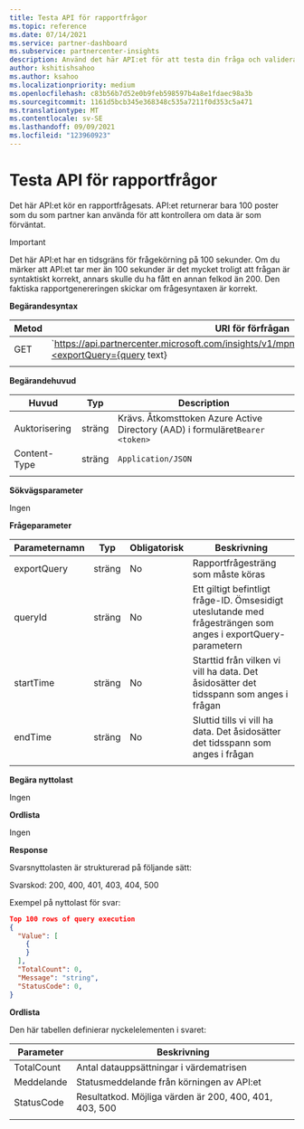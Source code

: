 ```yaml
---
title: Testa API för rapportfrågor
ms.topic: reference
ms.date: 07/14/2021
ms.service: partner-dashboard
ms.subservice: partnercenter-insights
description: Använd det här API:et för att testa din fråga och validera resultaten i Partner Center-insikter.
author: kshitishsahoo
ms.author: ksahoo
ms.localizationpriority: medium
ms.openlocfilehash: c83b56b7d52e0b9feb598597b4a8e1fdaec98a3b
ms.sourcegitcommit: 1161d5bcb345e368348c535a7211f0d353c5a471
ms.translationtype: MT
ms.contentlocale: sv-SE
ms.lasthandoff: 09/09/2021
ms.locfileid: "123960923"
---
```

# <a name="try-report-queries-api"></a>Testa API för rapportfrågor

Det här API:et kör en rapportfrågesats. API:et returnerar bara 100 poster som du som partner kan använda för att kontrollera om data är som förväntat.

> [!IMPORTANT]
> Det här API:et har en tidsgräns för frågekörning på 100 sekunder. Om du märker att API:et tar mer än 100 sekunder är det mycket troligt att frågan är syntaktiskt korrekt, annars skulle du ha fått en annan felkod än 200. Den faktiska rapportgenereringen skickar om frågesyntaxen är korrekt.

**Begärandesyntax**

|    Metod    |    URI för förfrågan    |
|    ----    |    ----    |
|    GET    |    `https://api.partnercenter.microsoft.com/insights/v1/mpn/ScheduledQueries/testQueryResult?<exportQuery={query text}|queryId={queryId}>`    |
|        |        |

**Begärandehuvud**

|    Huvud    |    Typ    |    Description    |
|    ----    |    ----    |    ----    |
|    Auktorisering    |    sträng    |    Krävs. Åtkomsttoken Azure Active Directory (AAD) i formuläret`Bearer <token>`    |
|    Content-Type    |    sträng    |    `Application/JSON`    |
|        |        |        |

**Sökvägsparameter**

Ingen

**Frågeparameter**

|    Parameternamn    |    Typ    |    Obligatorisk    |    Beskrivning    |
|    ----    |    ----    |    ----    |    ----    |
|    exportQuery     |    sträng    |    No    |    Rapportfrågesträng som måste köras     |
|    queryId     |    sträng    |    No    |    Ett giltigt befintligt fråge-ID. Ömsesidigt uteslutande med frågesträngen som anges i exportQuery-parametern    |
|    startTime     |    sträng    |    No    |    Starttid från vilken vi vill ha data. Det åsidosätter det tidsspann som anges i frågan    |
|    endTime     |    sträng    |    No    |    Sluttid tills vi vill ha data. Det åsidosätter det tidsspann som anges i frågan    |
|        |        |        |        |

**Begära nyttolast**

Ingen

**Ordlista**

Ingen

**Response**

Svarsnyttolasten är strukturerad på följande sätt:

Svarskod: 200, 400, 401, 403, 404, 500

Exempel på nyttolast för svar:

```json
Top 100 rows of query execution 
{ 
  "Value": [ 
    { 
    } 
  ], 
  "TotalCount": 0, 
  "Message": "string", 
  "StatusCode": 0, 
} 
```

**Ordlista**

Den här tabellen definierar nyckelelementen i svaret:

|    Parameter    |    Beskrivning    |
|    ----    |    ----    |
|    TotalCount     |    Antal datauppsättningar i värdematrisen     |
|    Meddelande     |    Statusmeddelande från körningen av API:et     |
|    StatusCode     |    Resultatkod. Möjliga värden är 200, 400, 401, 403, 500     |
|        |        |
